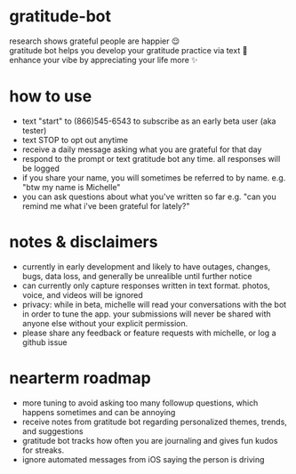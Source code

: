 # gratitude-bot
research shows grateful people are happier 😌  
gratitude bot helps you develop your gratitude practice via text 🌱  
enhance your vibe by appreciating your life more ✨

# how to use 
- text "start" to (866)545-6543 to subscribe as an early beta user (aka tester)
- text STOP to opt out anytime
- receive a daily message asking what you are grateful for that day
- respond to the prompt or text gratitude bot any time. all responses will be logged
- if you share your name, you will sometimes be referred to by name. e.g. "btw my name is Michelle"
- you can ask questions about what you've written so far e.g. "can you remind me what i've been grateful for lately?"

# notes & disclaimers
- currently in early development and likely to have outages, changes, bugs, data loss, and generally be unrealible until further notice
- can currently only capture responses written in text format. photos, voice, and videos will be ignored
- privacy: while in beta, michelle will read your conversations with the bot in order to tune the app. your submissions will never be shared with anyone else without your explicit permission.
- please share any feedback or feature requests with michelle, or log a github issue

# nearterm roadmap
- more tuning to avoid asking too many followup questions, which happens sometimes and can be annoying
- receive notes from gratitude bot regarding personalized themes, trends, and suggestions
- gratitude bot tracks how often you are journaling and gives fun kudos for streaks.
- ignore automated messages from iOS saying the person is driving
